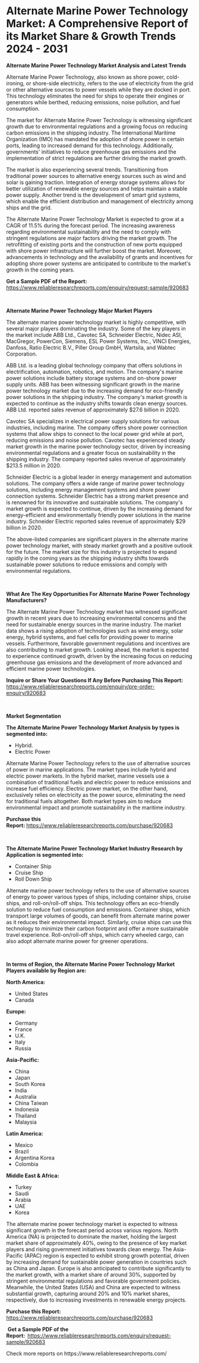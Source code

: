 <p><h1>Alternate Marine Power Technology Market: A Comprehensive Report of its Market Share & Growth Trends 2024 - 2031</h1></p><p><strong>Alternate Marine Power Technology Market Analysis and Latest Trends</strong></p>
<p><p>Alternate Marine Power Technology, also known as shore power, cold-ironing, or shore-side electricity, refers to the use of electricity from the grid or other alternative sources to power vessels while they are docked in port. This technology eliminates the need for ships to operate their engines or generators while berthed, reducing emissions, noise pollution, and fuel consumption.</p><p>The market for Alternate Marine Power Technology is witnessing significant growth due to environmental regulations and a growing focus on reducing carbon emissions in the shipping industry. The International Maritime Organization (IMO) has mandated the adoption of shore power in certain ports, leading to increased demand for this technology. Additionally, governments' initiatives to reduce greenhouse gas emissions and the implementation of strict regulations are further driving the market growth.</p><p>The market is also experiencing several trends. Transitioning from traditional power sources to alternative energy sources such as wind and solar is gaining traction. Integration of energy storage systems allows for better utilization of renewable energy sources and helps maintain a stable power supply. Another trend is the development of smart grid systems, which enable the efficient distribution and management of electricity among ships and the grid.</p><p>The Alternate Marine Power Technology Market is expected to grow at a CAGR of 11.5% during the forecast period. The increasing awareness regarding environmental sustainability and the need to comply with stringent regulations are major factors driving the market growth. The retrofitting of existing ports and the construction of new ports equipped with shore power infrastructure will further boost the market. Moreover, advancements in technology and the availability of grants and incentives for adopting shore power systems are anticipated to contribute to the market's growth in the coming years.</p></p>
<p><strong>Get a Sample PDF of the Report:&nbsp;</strong> <a href="https://www.reliableresearchreports.com/enquiry/request-sample/920683">https://www.reliableresearchreports.com/enquiry/request-sample/920683</a></p>
<p>&nbsp;</p>
<p><strong>Alternate Marine Power Technology Major Market Players</strong></p>
<p><p>The alternate marine power technology market is highly competitive, with several major players dominating the industry. Some of the key players in the market include ABB Ltd., Cavotec SA, Schneider Electric, Nidec ASI, MacGregor, PowerCon, Siemens, ESL Power Systems, Inc., VINCI Energies, Danfoss, Ratio Electric B.V., Piller Group GmbH, Wartsila, and Wabtec Corporation.</p><p>ABB Ltd. is a leading global technology company that offers solutions in electrification, automation, robotics, and motion. The company's marine power solutions include battery storage systems and on-shore power supply units. ABB has been witnessing significant growth in the marine power technology market due to the increasing demand for eco-friendly power solutions in the shipping industry. The company's market growth is expected to continue as the industry shifts towards clean energy sources. ABB Ltd. reported sales revenue of approximately $27.6 billion in 2020.</p><p>Cavotec SA specializes in electrical power supply solutions for various industries, including marine. The company offers shore power connection systems that allow ships to connect to the local power grid while at port, reducing emissions and noise pollution. Cavotec has experienced steady market growth in the marine power technology sector, driven by increasing environmental regulations and a greater focus on sustainability in the shipping industry. The company reported sales revenue of approximately $213.5 million in 2020.</p><p>Schneider Electric is a global leader in energy management and automation solutions. The company offers a wide range of marine power technology solutions, including energy management systems and shore power connection systems. Schneider Electric has a strong market presence and is renowned for its innovative and sustainable solutions. The company's market growth is expected to continue, driven by the increasing demand for energy-efficient and environmentally friendly power solutions in the marine industry. Schneider Electric reported sales revenue of approximately $29 billion in 2020.</p><p>The above-listed companies are significant players in the alternate marine power technology market, with steady market growth and a positive outlook for the future. The market size for this industry is projected to expand rapidly in the coming years as the shipping industry shifts towards sustainable power solutions to reduce emissions and comply with environmental regulations.</p></p>
<p>&nbsp;</p>
<p><strong>What Are The Key Opportunities For Alternate Marine Power Technology Manufacturers?</strong></p>
<p><p>The Alternate Marine Power Technology market has witnessed significant growth in recent years due to increasing environmental concerns and the need for sustainable energy sources in the marine industry. The market data shows a rising adoption of technologies such as wind energy, solar energy, hybrid systems, and fuel cells for providing power to marine vessels. Furthermore, favorable government regulations and incentives are also contributing to market growth. Looking ahead, the market is expected to experience continued growth, driven by the increasing focus on reducing greenhouse gas emissions and the development of more advanced and efficient marine power technologies.</p></p>
<p><strong>Inquire or Share Your Questions If Any Before Purchasing This Report:</strong> <a href="https://www.reliableresearchreports.com/enquiry/pre-order-enquiry/920683">https://www.reliableresearchreports.com/enquiry/pre-order-enquiry/920683</a></p>
<p>&nbsp;</p>
<p><strong>Market Segmentation</strong></p>
<p><strong>The Alternate Marine Power Technology Market Analysis by types is segmented into:</strong></p>
<p><ul><li>Hybrid.</li><li>Electric Power</li></ul></p>
<p><p>Alternate Marine Power Technology refers to the use of alternative sources of power in marine applications. The market types include hybrid and electric power markets. In the hybrid market, marine vessels use a combination of traditional fuels and electric power to reduce emissions and increase fuel efficiency. Electric power market, on the other hand, exclusively relies on electricity as the power source, eliminating the need for traditional fuels altogether. Both market types aim to reduce environmental impact and promote sustainability in the maritime industry.</p></p>
<p><strong>Purchase this Report:&nbsp;</strong><a href="https://www.reliableresearchreports.com/purchase/920683">https://www.reliableresearchreports.com/purchase/920683</a></p>
<p>&nbsp;</p>
<p><strong>The Alternate Marine Power Technology Market Industry Research by Application is segmented into:</strong></p>
<p><ul><li>Container Ship</li><li>Cruise Ship</li><li>Roll Down Ship</li></ul></p>
<p><p>Alternate marine power technology refers to the use of alternative sources of energy to power various types of ships, including container ships, cruise ships, and roll-on/roll-off ships. This technology offers an eco-friendly solution to reduce fuel consumption and emissions. Container ships, which transport large volumes of goods, can benefit from alternate marine power as it reduces their environmental impact. Similarly, cruise ships can use this technology to minimize their carbon footprint and offer a more sustainable travel experience. Roll-on/roll-off ships, which carry wheeled cargo, can also adopt alternate marine power for greener operations.</p></p>
<p>&nbsp;</p>
<p><strong>In terms of Region, the Alternate Marine Power Technology Market Players available by Region are:</strong></p>
<p>
    <p> <strong> North America: </strong>
        <ul>
            <li>United States</li>
            <li>Canada</li>
        </ul>
        </p> 
    <p> <strong> Europe: </strong>
        <ul>
            <li>Germany</li>
            <li>France</li>
            <li>U.K.</li>
            <li>Italy</li>
            <li>Russia</li>
        </ul>
        </p> 
    <p> <strong> Asia-Pacific: </strong>
        <ul>
            <li>China</li>
            <li>Japan</li>
            <li>South Korea</li>
            <li>India</li>
            <li>Australia</li>
            <li>China Taiwan</li>
            <li>Indonesia</li>
            <li>Thailand</li>
            <li>Malaysia</li>
        </ul>
        </p> 
    <p> <strong> Latin America: </strong>
        <ul>
            <li>Mexico</li>
            <li>Brazil</li>
            <li>Argentina Korea</li>
            <li>Colombia</li>
        </ul>
        </p> 
    <p> <strong> Middle East & Africa: </strong>
        <ul>
            <li>Turkey</li>
            <li>Saudi</li>
            <li>Arabia</li>
            <li>UAE</li>
            <li>Korea</li>
        </ul>
    </p>
    </p>
<p><p>The alternate marine power technology market is expected to witness significant growth in the forecast period across various regions. North America (NA) is projected to dominate the market, holding the largest market share of approximately 40%, owing to the presence of key market players and rising government initiatives towards clean energy. The Asia-Pacific (APAC) region is expected to exhibit strong growth potential, driven by increasing demand for sustainable power generation in countries such as China and Japan. Europe is also anticipated to contribute significantly to the market growth, with a market share of around 30%, supported by stringent environmental regulations and favorable government policies. Meanwhile, the United States (USA) and China are expected to witness substantial growth, capturing around 20% and 10% market shares, respectively, due to increasing investments in renewable energy projects.</p></p>
<p><strong>Purchase this Report: </strong><a href="https://www.reliableresearchreports.com/purchase/920683">https://www.reliableresearchreports.com/purchase/920683</a></p>
<p>&nbsp;<strong>Get a Sample PDF of the Report:&nbsp;&nbsp;</strong><a href="https://www.reliableresearchreports.com/enquiry/request-sample/920683">https://www.reliableresearchreports.com/enquiry/request-sample/920683</a></p>
<p><strong></strong></p>
<p>Check more reports on https://www.reliableresearchreports.com/</p>